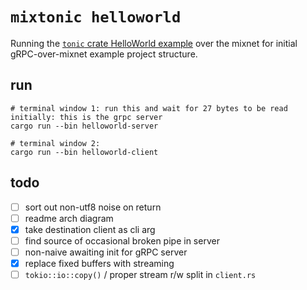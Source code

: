 # `mixtonic helloworld`

Running the [`tonic` crate HelloWorld example](https://github.com/hyperium/tonic/blob/master/examples/helloworld-tutorial.md) over the mixnet for initial gRPC-over-mixnet example project structure. 

## run
```
# terminal window 1: run this and wait for 27 bytes to be read initially: this is the grpc server 
cargo run --bin helloworld-server

# terminal window 2: 
cargo run --bin helloworld-client
```

## todo
- [ ] sort out non-utf8 noise on return 
- [ ] readme arch diagram
- [x] take destination client as cli arg
- [ ] find source of occasional broken pipe in server 
- [ ] non-naive awaiting init for gRPC server 
- [x] replace fixed buffers with streaming
- [ ] `tokio::io::copy()` / proper stream r/w split in `client.rs`
